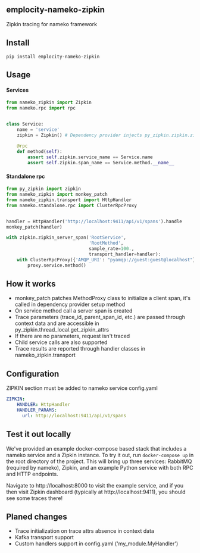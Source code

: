 emplocity-nameko-zipkin
-------------

Zipkin tracing for nameko framework

Install
-------

```
pip install emplocity-nameko-zipkin
```

Usage
-----

#### Services

```python
from nameko_zipkin import Zipkin
from nameko.rpc import rpc


class Service:
    name = 'service'
    zipkin = Zipkin() # Dependency provider injects py_zipkin.zipkin.zipkin_span object
    
    @rpc
    def method(self):
        assert self.zipkin.service_name == Service.name
        assert self.zipkin.span_name == Service.method.__name__
```

#### Standalone rpc

```python
from py_zipkin import zipkin
from nameko_zipkin import monkey_patch
from nameko_zipkin.transport import HttpHandler
from nameko.standalone.rpc import ClusterRpcProxy


handler = HttpHandler('http://localhost:9411/api/v1/spans').handle
monkey_patch(handler)

with zipkin.zipkin_server_span('RootService',
                               'RootMethod',
                               sample_rate=100.,
                               transport_handler=handler):
    with ClusterRpcProxy({'AMQP_URI': "pyamqp://guest:guest@localhost"}) as proxy:
        proxy.service.method()
```

How it works
------------

* monkey_patch patches MethodProxy class to initialize a client span, it's called in dependency provider setup method
* On service method call a server span is created
* Trace parameters (trace_id, parent_span_id, etc.) are passed through context data and are accessible in py_zipkin.thread_local.get_zipkin_attrs
* If there are no parameters, request isn't traced
* Child service calls are also supported
* Trace results are reported through handler classes in nameko_zipkin.transport


Configuration
-------------

ZIPKIN section must be added to nameko service config.yaml

```yaml
ZIPKIN:
    HANDLER: HttpHandler
    HANDLER_PARAMS:
      url: http://localhost:9411/api/v1/spans
```

Test it out locally
-------------------

We've provided an example docker-compose based stack that includes a nameko
service and a Zipkin instance. To try it out, run `docker-compose up` in the
root directory of the project. This will bring up three services: RabbitMQ
(required by nameko), Zipkin, and an example Python service with both RPC
and HTTP endpoints.

Navigate to http://localhost:8000 to visit the example service, and if
you then visit Zipkin dashboard (typically at http://localhost:9411),
you should see some traces there!

Planed changes
--------------

* Trace initialization on trace attrs absence in context data
* Kafka transport support
* Custom handlers support in config.yaml ('my_module.MyHandler')
